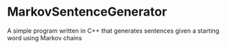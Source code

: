 # MarkovSentenceGenerator
A simple program written in C++ that generates sentences given a starting word using Markov chains
